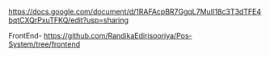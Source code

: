 https://docs.google.com/document/d/1RAFAcpBR7GgqL7MuII18c3T3dTFE4bqtCXQrPxuTFKQ/edit?usp=sharing


FrontEnd-   https://github.com/RandikaEdirisooriya/Pos-System/tree/frontend
